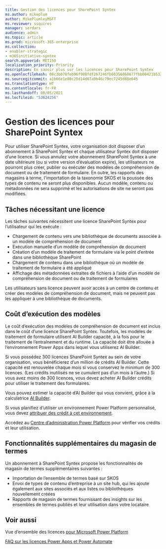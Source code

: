 ```yaml
---
title: Gestion des licences pour SharePoint Syntex
ms.author: mikeplum
author: MikePlumleyMSFT
ms.reviewer: ssquires
manager: serdars
audience: admin
ms.topic: article
ms.prod: microsoft-365-enterprise
ms.collection:
- enabler-strategic
- m365initiative-syntex
search.appverid: MET150
localization_priority: Priority
description: En savoir plus sur les licences pour SharePoint Syntex
ms.openlocfilehash: 08c3b078feb96f988fdf267246fb68356860677fbb00421b5322e9f6aa1904c2
ms.sourcegitcommit: a1b66e1e80c25d14d67a9b46c79ec7245d88e045
ms.translationtype: HT
ms.contentlocale: fr-FR
ms.lasthandoff: 08/05/2021
ms.locfileid: "53824256"
---
```

# <a name="licensing-for-sharepoint-syntex"></a>Gestion des licences pour SharePoint Syntex

Pour utiliser SharePoint Syntex, votre organisation doit disposer d’un abonnement à SharePoint Syntex et chaque utilisateur Syntex doit disposer d’une licence. Si vous annulez votre abonnement SharePoint Syntex à une date ultérieure (ou si votre version d’évaluation expire), les utilisateurs ne pourront plus créer, publier ou exécuter des modèles de compréhension de document ou de traitement de formulaire. En outre, les rapports des magasins à terme, l'importation de la taxonomie SKOS et la poussée des types de contenu ne seront plus disponibles. Aucun modèle, contenu ou métadonnées ne sera supprimé et les autorisations de site ne seront pas modifiées.
 
## <a name="tasks-requiring-a-license"></a>Tâches nécessitant une licence
 
Les tâches suivantes nécessitent une licence SharePoint Syntex pour l’utilisateur qui les exécute :
 
- Chargement de contenu vers une bibliothèque de documents associée à un modèle de compréhension de document
- Exécution manuelle d’un modèle de compréhension de document
- Création d’un modèle de traitement de formulaire via le point d’entrée dans une bibliothèque SharePoint
- Chargement de contenu dans une bibliothèque où un modèle de traitement de formulaire a été appliqué
- Affichage des métadonnées extraites de fichiers à l’aide d’un modèle de compréhension de document ou de traitement de formulaires
 
Les utilisateurs sans licence peuvent avoir accès à un centre de contenu et créer des modèles de compréhension de document, mais ne peuvent pas les appliquer à une bibliothèque de documents.
 
## <a name="cost-of-running-models"></a>Coût d’exécution des modèles
 
Le coût d’exécution des modèles de compréhension de document est inclus dans le coût d’une licence SharePoint Syntex. Toutefois, les modèles de traitement de formulaire utilisent AI Builder capacité, à la fois pour le traitement de l’entraînement et du runtime. La capacité doit être allouée à l’environnement Power Apps dans lequel vous utiliserez AI Builder.
 
Si vous possédez 300 licences SharePoint Syntex au sein de votre organisation, vous bénéficierez d’un million de crédits AI Builder. Cette capacité est renouvelée chaque mois si vous conservez le minimum de 300 licences. (Les crédits inutilisés ne se cumulent pas d’un mois à l’autre.) Si vous avez moins de 300 licences, vous devez acheter AI Builder crédits pour utiliser le traitement des formulaires.
 
Vous pouvez estimer la capacité d’AI Builder qui vous convient, grâce à la calculatrice [AI Builder](https://powerapps.microsoft.com/ai-builder-calculator).

Si vous planifiez d’utiliser un environnement Power Platform personnalisé, vous devez [attribuer des crédit à cet environnement](/power-platform/admin/capacity-add-on).

Accédez au [Centre d’administration Power Platform](https://admin.powerplatform.microsoft.com/resources/capacity) pour vérifier vos crédits et leur utilisation.
  
## <a name="additional-term-store-features"></a>Fonctionnalités supplémentaires du magasin de termes
 
Un abonnement à SharePoint Syntex propose les fonctionnalités de magasin de termes supplémentaires suivantes :
 
- Importation de l’ensemble de termes basé sur SKOS
- Envoi de types de contenu d’entreprise à un site hub, qui les ajoute également aux sites associés et aux listes ou bibliothèques nouvellement créées
- Rapports de magasin de termes fournissant des insights sur les ensembles de termes publiés et leur utilisation dans votre locataire


## <a name="see-also"></a>Voir aussi

Vue d’ensemble des licences [pour Microsoft Power Platform](/power-platform/admin/pricing-billing-skus)

[FAQ sur les licences Power Apps et Power Automate](/power-platform/admin/powerapps-flow-licensing-faq)
